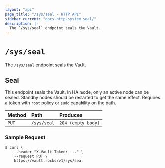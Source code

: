 ```yaml
---
layout: "api"
page_title: "/sys/seal - HTTP API"
sidebar_current: "docs-http-system-seal/"
description: |-
  The `/sys/seal` endpoint seals the Vault.
---
```


# `/sys/seal`

The `/sys/seal` endpoint seals the Vault.

## Seal

This endpoint seals the Vault. In HA mode, only an active node can be sealed.
Standby nodes should be restarted to get the same effect. Requires a token with
`root` policy or `sudo` capability on the path.

| Method   | Path                         | Produces               |
| :------- | :--------------------------- | :--------------------- |
| `PUT`    | `/sys/seal`                  | `204 (empty body)`     |

### Sample Request

```
$ curl \
    --header "X-Vault-Token: ..." \
    --request PUT \
    https://vault.rocks/v1/sys/seal
```
